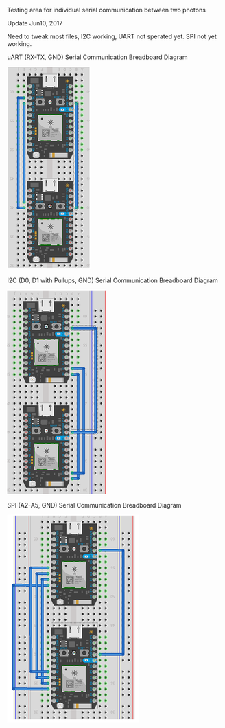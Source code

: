 Testing area for individual serial communication between two photons



Update Jun10, 2017

Need to tweak most files, I2C working, UART not sperated yet. SPI not yet working.


uART  (RX-TX, GND)  Serial  Communication Breadboard Diagram

![](uart-only3.png)




I2C (D0, D1 with Pullups, GND) Serial  Communication Breadboard Diagram

![](I2C-only3.png)





SPI (A2-A5, GND) Serial Communication Breadboard Diagram

![](spi-only3.png)



